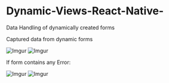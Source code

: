 # Dynamic-Views-React-Native-
Data Handling of dynamically created forms


Captured data from dynamic forms

![Imgur](https://i.imgur.com/7dbJWes.png)   ![Imgur](https://i.imgur.com/lWlhRSm.png)  


If form contains any Error:

![Imgur](https://i.imgur.com/Byjz5O2.png)    ![Imgur](https://i.imgur.com/052cFTM.png)
